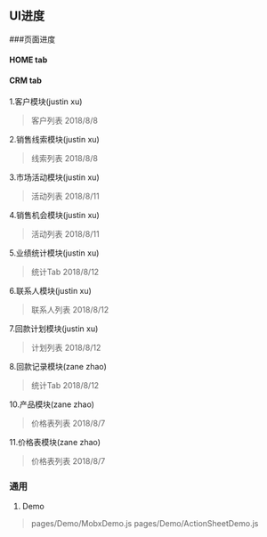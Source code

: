 
## UI进度

###页面进度

#### HOME tab

#### CRM tab

1.客户模块(justin xu)
> 客户列表 2018/8/8

2.销售线索模块(justin xu)
> 线索列表 2018/8/8

3.市场活动模块(justin xu)
> 活动列表 2018/8/11

4.销售机会模块(justin xu)
> 活动列表 2018/8/11

5.业绩统计模块(justin xu)
> 统计Tab 2018/8/12

6.联系人模块(justin xu)
> 联系人列表 2018/8/12

7.回款计划模块(justin xu)
> 计划列表 2018/8/12

8.回款记录模块(zane zhao)
> 统计Tab 2018/8/12

10.产品模块(zane zhao)
> 价格表列表 2018/8/7

11.价格表模块(zane zhao)
> 价格表列表 2018/8/7

### 通用
1. Demo
> pages/Demo/MobxDemo.js
> pages/Demo/ActionSheetDemo.js
